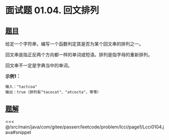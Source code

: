 # 面试题 01.04. 回文排列

## [题目](https://leetcode.cn/problems/palindrome-permutation-lcci/)
给定一个字符串，编写一个函数判定其是否为某个回文串的排列之一。

回文串是指正反两个方向都一样的单词或短语。排列是指字母的重新排列。

回文串不一定是字典当中的单词。

**示例1：**

```
输入："tactcoa"
输出：true（排列有"tacocat"、"atcocta"，等等）
```



## [题解](https://github.com/PasseRR/JavaLeetCode/blob/master/src/main/java/com/gitee/passerr/leetcode/problem/lcci/page1/Lcci0104.java)

<<< @/src/main/java/com/gitee/passerr/leetcode/problem/lcci/page1/Lcci0104.java#snippet
